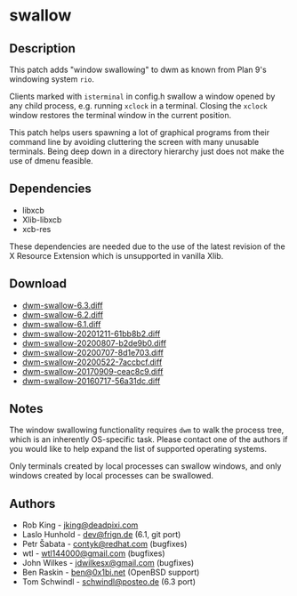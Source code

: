 swallow
=======

Description
-----------
This patch adds "window swallowing" to dwm as known from Plan 9's windowing
system `rio`.

Clients marked with `isterminal` in config.h swallow a window opened by any
child process, e.g. running `xclock` in a terminal. Closing the `xclock` window
restores the terminal window in the current position.

This patch helps users spawning a lot of graphical programs from their command
line by avoiding cluttering the screen with many unusable terminals. Being deep
down in a directory hierarchy just does not make the use of dmenu feasible.

Dependencies
------------
* libxcb
* Xlib-libxcb
* xcb-res

These dependencies are needed due to the use of the latest revision of the X
Resource Extension which is unsupported in vanilla Xlib.

Download
--------
* [dwm-swallow-6.3.diff](dwm-swallow-6.3.diff)
* [dwm-swallow-6.2.diff](dwm-swallow-6.2.diff)
* [dwm-swallow-6.1.diff](dwm-swallow-6.1.diff)
* [dwm-swallow-20201211-61bb8b2.diff](dwm-swallow-20201211-61bb8b2.diff)
* [dwm-swallow-20200807-b2de9b0.diff](dwm-swallow-20200807-b2de9b0.diff)
* [dwm-swallow-20200707-8d1e703.diff](dwm-swallow-20200707-8d1e703.diff)
* [dwm-swallow-20200522-7accbcf.diff](dwm-swallow-20200522-7accbcf.diff)
* [dwm-swallow-20170909-ceac8c9.diff](dwm-swallow-20170909-ceac8c9.diff)
* [dwm-swallow-20160717-56a31dc.diff](dwm-swallow-20160717-56a31dc.diff)

Notes
-----
The window swallowing functionality requires `dwm` to walk the process tree,
which is an inherently OS-specific task. Please contact one of the authors
if you would like to help expand the list of supported operating systems.

Only terminals created by local processes can swallow windows, and only windows
created by local processes can be swallowed.

Authors
-------
* Rob King - <jking@deadpixi.com>
* Laslo Hunhold - <dev@frign.de> (6.1, git port)
* Petr Šabata - <contyk@redhat.com> (bugfixes)
* wtl - <wtl144000@gmail.com> (bugfixes)
* John Wilkes - <jdwilkesx@gmail.com> (bugfixes)
* Ben Raskin - <ben@0x1bi.net> (OpenBSD support)
* Tom Schwindl - <schwindl@posteo.de> (6.3 port)

